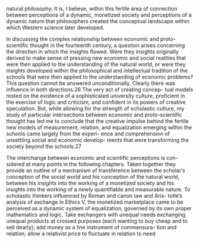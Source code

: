 natural philosophy. It is, I believe, within this fertile area of connection between perceptions of a dynamic, monetized society and perceptions of a dynamic nature that philosophers created the conceptual landscape within which Western science later developed.

In discussing the complex relationship between economic and proto- scientific thought in the fourteenth century, a question arises concerning  the direction in which the insights flowed. Were they insights originally derived to make sense of pressing new economic and social realities that were then applied to the understanding of the natural world, or were they insights developed within the philosophical and intellectual tradition of the schools that were then applied to the understanding of economic problems? This question cannot be answered unconditionally. Clearly  there was influence in both directions.26 The very act of creating concep- tual models rested on the existence of a sophisticated university culture,  proficient in the exercise of logic and criticism, and confident in its powers of creative speculation. But, while allowing for the strength of scholastic culture, my study of particular intersections between economic and proto-scientific thought has led me to conclude that the creative impulse behind the fertile new models of measurement, relation, and  equalization emerging within the schools came largely from the experi- ence and comprehension of unsettling social and economic develop- ments that were transforming the society beyond the schools.27

The interchange between economic and scientific perceptions is con- sidered at many points in the following chapters. Taken together they  provide an outline of a mechanism of transference between the scholar’s conception of the social world and his conception of the natural world, between his insights into the working of a monetized society and his insights into the working of a newly quantifiable and measurable nature.  To scholastic thinkers influenced by Roman and canon law and Aris- totle’s analysis of exchange in Ethics V, the monetized marketplace came  to be perceived as a dynamic system of equalization, governed by its own proper mathematics and logic. Take exchangers with unequal needs exchanging unequal products at crossed purposes (each wanting to buy  cheap and to sell dearly); add money as a line instrument of commensura- tion and relation; allow a relativist price to fluctuate in relation to need
